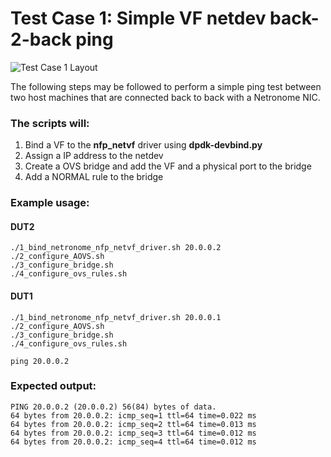# Test Case 1: Simple VF netdev back-2-back ping

![Test Case 1 Layout](https://github.com/netronome-support/IVG/blob/master/aovs_2.6B/test_case_1_ping/test_case_1_layout.png?raw=true)

The following steps may be followed to perform a simple ping test between two host machines that are connected back to back with a Netronome NIC.

### The scripts will:
1. Bind a VF to the **nfp_netvf** driver using **dpdk-devbind.py**
2. Assign a IP address to the netdev 
3. Create a OVS bridge and add the VF and a physical port to the bridge
4. Add a NORMAL rule to the bridge

### Example usage:

#### DUT2
```
./1_bind_netronome_nfp_netvf_driver.sh 20.0.0.2
./2_configure_AOVS.sh
./3_configure_bridge.sh
./4_configure_ovs_rules.sh
```

#### DUT1
```
./1_bind_netronome_nfp_netvf_driver.sh 20.0.0.1
./2_configure_AOVS.sh
./3_configure_bridge.sh
./4_configure_ovs_rules.sh

ping 20.0.0.2
```

### Expected output:
```
PING 20.0.0.2 (20.0.0.2) 56(84) bytes of data.
64 bytes from 20.0.0.2: icmp_seq=1 ttl=64 time=0.022 ms
64 bytes from 20.0.0.2: icmp_seq=2 ttl=64 time=0.013 ms
64 bytes from 20.0.0.2: icmp_seq=3 ttl=64 time=0.012 ms
64 bytes from 20.0.0.2: icmp_seq=4 ttl=64 time=0.012 ms
```
